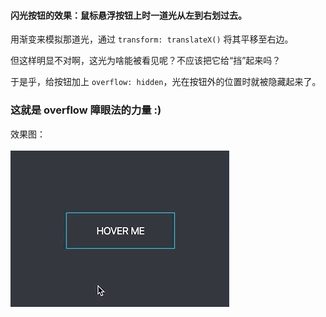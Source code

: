 #### 闪光按钮的效果：鼠标悬浮按钮上时一道光从左到右划过去。

用渐变来模拟那道光，通过 `transform: translateX()` 将其平移至右边。

但这样明显不对啊，这光为啥能被看见呢？不应该把它给“挡”起来吗？

于是乎，给按钮加上 `overflow: hidden`，光在按钮外的位置时就被隐藏起来了。

### 这就是 overflow 障眼法的力量 :)

效果图：<br><br>
<img src="buttonHoverShining.gif" width="350px">